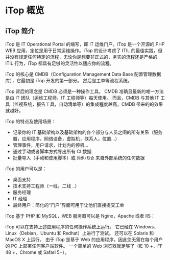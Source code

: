 # iTop 概览

## iTop 简介
iTop 是 IT Operational Portal 的缩写，即 IT 运维门户。iTop 是一个开源的 PHP WEB 应用，定位是用于日常运维操作。iTop 的设计考虑了 ITIL 的最佳实践，但并没有规定任何特定的流程，无论你是想要非正式的，务实的流程还是严格的 ITIL 行为，iTop 都具有足够的灵活性以适应你的流程。

iTop 的核心是 CMDB（Configuration Management Data Base 配置管理数据库），它最初是 iTop 开发的第一部分。 然后是工单等流程系统。

iTop 背后的理念是 CMDB 必须是一种操作工具。 CMDB 准确且最新的唯一方法是由 IT 团队（运维工程师，IT 工程师等）每天使用。 而且，CMDB 与其他 IT 工具（监视系统，报告工具，自动清单等）的集成程度越高，CMDB 带来的的效果就越好。

iTop 的特点及使用场景：

- 记录你的 IT 基础架构以及基础架构的各个部分与人员之间的所有关系（服务器，应用程序，网络设备，虚拟机，联系人，位置…）
- 管理事件，用户请求，计划内的停机…
- 通过手动或者脚本方式导出所有 CI 数据
- 批量导入（手动和使用脚本）或 `同步/联合` 来自外部系统的任何数据

iTop 的用户可以是：

- 桌面支持
- 技术支持工程师（一线，二线 ..）
- 服务经理
- IT 经理
- 最终用户：简化的“门户”界面可用于让他们直接提交工单

iTop 基于 PHP 和 MySQL，WEB 服务器可以是 Nginx，Apache 或者 IIS：

iTop 可以在支持上述应用程序的任何操作系统上运行。 它已经在 Windows，Linux（Debian，Ubuntu 和 Redhat）上进行了测试。 还可以在 Solaris 和 MacOS X 上运行。
由于 iTop 是基于 Web 的应用程序，因此您无需在每个用户的 PC 上部署任何客户端软件。 一个简单的 Web 浏览器就足够了（IE 10 +，FF 48 +，Chrome 或 Safari 5+）。